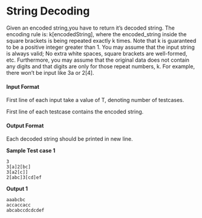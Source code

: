 # String Decoding

Given an encoded string,you have to return it’s decoded string. The encoding
rule is: k[encodedString], where the encoded_string inside the square
brackets is being repeated exactly k times. Note that k is guaranteed to be a
positive integer greater than 1. You may assume that the input string is always
valid; No extra white spaces, square brackets are well-formed, etc. Furthermore,
you may assume that the original data does not contain any digits and that
digits are only for those repeat numbers, k. For example, there won’t be input
like 3a or 2[4].

#### Input Format

First line of each input take a value of T, denoting number of testcases.

First line of each testcase contains the encoded string.

#### Output Format

Each decoded string should be printed in new line.

**Sample Test case 1**
```
3
3[a]2[bc]
3[a2[c]]
2[abc]3[cd]ef
```

**Output 1**
```
aaabcbc
accaccacc
abcabccdcdcdef
```
